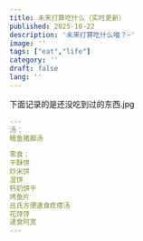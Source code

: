 ```yaml
---
title: 未来打算吃什么（实时更新）
published: 2025-10-22
description: '未来打算吃什么喵？~'
image: ''
tags: ["eat","life"]
category: ''
draft: false 
lang: ''
---
```


下面记录的是还没吃到过的东西.jpg

```yaml
---
汤：
鳗鱼猪脚汤

零食：
干酥饼
炒米饼
湿饼
钙奶饼干
烤鱼片
吕氏方便速食疙瘩汤
花饽饽
速食阿宽
---
